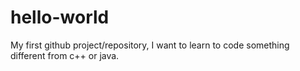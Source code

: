 # hello-world
My first github project/repository, I want to learn to code something different from c++ or java.
